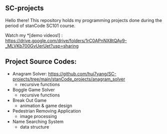 ## SC-projects
Hello there!
This repository holds my programming projects done during the period of stanCode SC101 course.

Watch my *[demo videos!] : https://drive.google.com/drive/folders/1rC0APnNX8tQAy9-_MLVKb700GvUerUet?usp=sharing

## Project Source Codes:
* Anagram Solver: https://github.com/hui7yang/SC-projects/tree/main/stanCode_projects/anagram_solver
  * recursive functions
* Boggle Game Solver
  * recursive functions
* Break Out Game
  * animation & game design
* Pedestrian Removing Application
  * image processing
* Name Searching System
  * data structure
